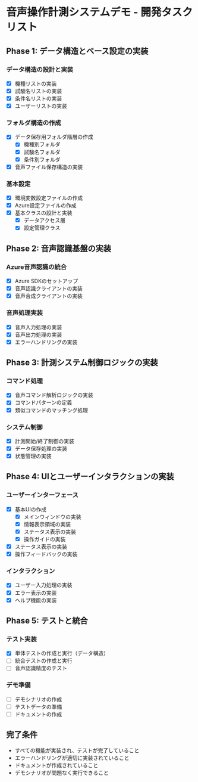 # 音声操作計測システムデモ - 開発タスクリスト

## Phase 1: データ構造とベース設定の実装
### データ構造の設計と実装
- [x] 機種リストの実装
- [x] 試験名リストの実装
- [x] 条件名リストの実装
- [x] ユーザーリストの実装

### フォルダ構造の作成
- [x] データ保存用フォルダ階層の作成
  - [x] 機種別フォルダ
  - [x] 試験名フォルダ
  - [x] 条件別フォルダ
- [x] 音声ファイル保存構造の実装

### 基本設定
- [x] 環境変数設定ファイルの作成
- [x] Azure設定ファイルの作成
- [x] 基本クラスの設計と実装
  - [x] データアクセス層
  - [x] 設定管理クラス

## Phase 2: 音声認識基盤の実装
### Azure音声認識の統合
- [x] Azure SDKのセットアップ
- [x] 音声認識クライアントの実装
- [x] 音声合成クライアントの実装

### 音声処理実装
- [x] 音声入力処理の実装
- [x] 音声出力処理の実装
- [x] エラーハンドリングの実装

## Phase 3: 計測システム制御ロジックの実装
### コマンド処理
- [x] 音声コマンド解析ロジックの実装
- [x] コマンドパターンの定義
- [x] 類似コマンドのマッチング処理

### システム制御
- [x] 計測開始/終了制御の実装
- [x] データ保存処理の実装
- [x] 状態管理の実装

## Phase 4: UIとユーザーインタラクションの実装
### ユーザーインターフェース
- [x] 基本UIの作成
  - [x] メインウィンドウの実装
  - [x] 情報表示領域の実装
  - [x] ステータス表示の実装
  - [x] 操作ガイドの実装
- [x] ステータス表示の実装
- [x] 操作フィードバックの実装

### インタラクション
- [x] ユーザー入力処理の実装
- [x] エラー表示の実装
- [x] ヘルプ機能の実装

## Phase 5: テストと統合
### テスト実装
- [x] 単体テストの作成と実行（データ構造）
- [ ] 統合テストの作成と実行
- [ ] 音声認識精度のテスト

### デモ準備
- [ ] デモシナリオの作成
- [ ] テストデータの準備
- [ ] ドキュメントの作成

## 完了条件
- すべての機能が実装され、テストが完了していること
- エラーハンドリングが適切に実装されていること
- ドキュメントが作成されていること
- デモシナリオが問題なく実行できること